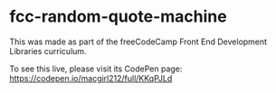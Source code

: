 # fcc-random-quote-machine

This was made as part of the freeCodeCamp Front End Development Libraries curriculum.

To see this live, please visit its CodePen page: https://codepen.io/macgirl212/full/KKqPJLd
